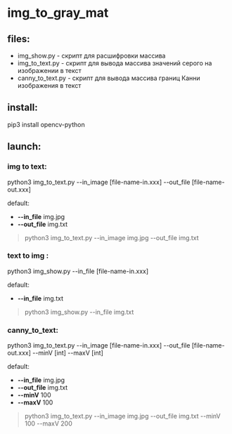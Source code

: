 # img_to_gray_mat

## files:

* img_show.py - скрипт для расшифровки массива 
* img_to_text.py - скрипт для вывода массива значений серого на изображении в текст
* canny_to_text.py - скрипт для вывода массива границ Канни изображения в текст

## install:

pip3 install opencv-python

## launch:

### img to text:
python3 img_to_text.py --in_image [file-name-in.xxx] --out_file [file-name-out.xxx]

default:

  * **--in_file** img.jpg
  * **--out_file** img.txt

>python3 img_to_text.py --in_image img.jpg --out_file img.txt

### text to img :

python3 img_show.py --in_file [file-name-in.xxx]

default:
  
  * **--in_file** img.txt

  >python3 img_show.py --in_file img.txt

### canny_to_text:

python3 img_to_text.py --in_image [file-name-in.xxx] --out_file [file-name-out.xxx] --minV [int] --maxV [int]

default:
    
  * **--in_file** img.jpg
  * **--out_file** img.txt
  * **--minV** 100
  * **--maxV** 100

  >python3 img_to_text.py --in_image img.jpg --out_file img.txt --minV 100 --maxV 200



